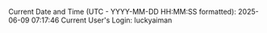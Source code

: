 Current Date and Time (UTC - YYYY-MM-DD HH:MM:SS formatted): 2025-06-09 07:17:46
Current User's Login: luckyaiman
